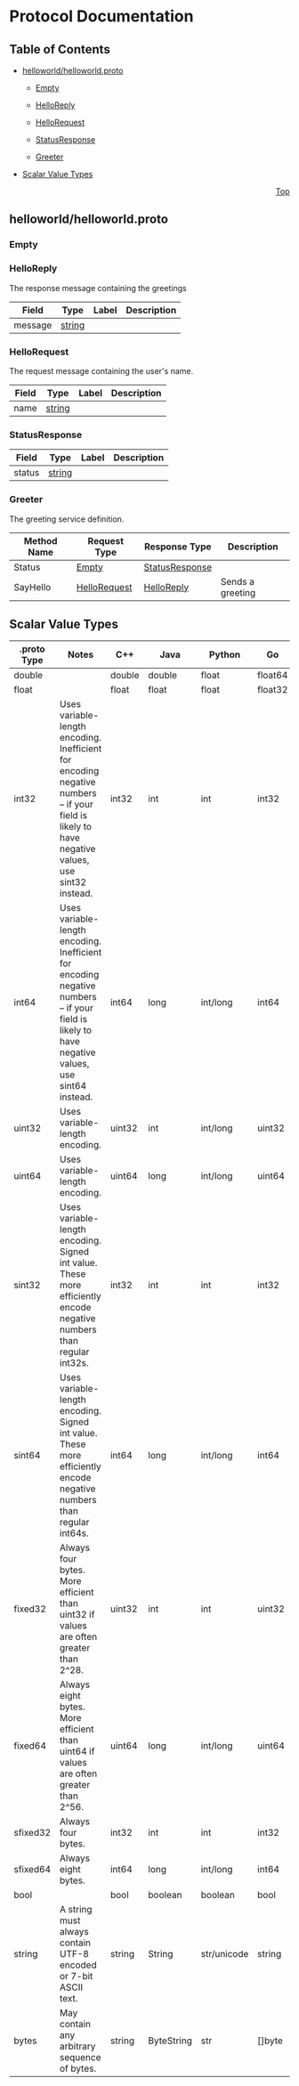 # Protocol Documentation
<a name="top"></a>

## Table of Contents

- [helloworld/helloworld.proto](#helloworld_helloworld-proto)
    - [Empty](#helloworld-Empty)
    - [HelloReply](#helloworld-HelloReply)
    - [HelloRequest](#helloworld-HelloRequest)
    - [StatusResponse](#helloworld-StatusResponse)
  
    - [Greeter](#helloworld-Greeter)
  
- [Scalar Value Types](#scalar-value-types)



<a name="helloworld_helloworld-proto"></a>
<p align="right"><a href="#top">Top</a></p>

## helloworld/helloworld.proto



<a name="helloworld-Empty"></a>

### Empty







<a name="helloworld-HelloReply"></a>

### HelloReply
The response message containing the greetings


| Field | Type | Label | Description |
| ----- | ---- | ----- | ----------- |
| message | [string](#string) |  |  |






<a name="helloworld-HelloRequest"></a>

### HelloRequest
The request message containing the user&#39;s name.


| Field | Type | Label | Description |
| ----- | ---- | ----- | ----------- |
| name | [string](#string) |  |  |






<a name="helloworld-StatusResponse"></a>

### StatusResponse



| Field | Type | Label | Description |
| ----- | ---- | ----- | ----------- |
| status | [string](#string) |  |  |





 

 

 


<a name="helloworld-Greeter"></a>

### Greeter
The greeting service definition.

| Method Name | Request Type | Response Type | Description |
| ----------- | ------------ | ------------- | ------------|
| Status | [Empty](#helloworld-Empty) | [StatusResponse](#helloworld-StatusResponse) |  |
| SayHello | [HelloRequest](#helloworld-HelloRequest) | [HelloReply](#helloworld-HelloReply) | Sends a greeting |

 



## Scalar Value Types

| .proto Type | Notes | C++ | Java | Python | Go | C# | PHP | Ruby |
| ----------- | ----- | --- | ---- | ------ | -- | -- | --- | ---- |
| <a name="double" /> double |  | double | double | float | float64 | double | float | Float |
| <a name="float" /> float |  | float | float | float | float32 | float | float | Float |
| <a name="int32" /> int32 | Uses variable-length encoding. Inefficient for encoding negative numbers – if your field is likely to have negative values, use sint32 instead. | int32 | int | int | int32 | int | integer | Bignum or Fixnum (as required) |
| <a name="int64" /> int64 | Uses variable-length encoding. Inefficient for encoding negative numbers – if your field is likely to have negative values, use sint64 instead. | int64 | long | int/long | int64 | long | integer/string | Bignum |
| <a name="uint32" /> uint32 | Uses variable-length encoding. | uint32 | int | int/long | uint32 | uint | integer | Bignum or Fixnum (as required) |
| <a name="uint64" /> uint64 | Uses variable-length encoding. | uint64 | long | int/long | uint64 | ulong | integer/string | Bignum or Fixnum (as required) |
| <a name="sint32" /> sint32 | Uses variable-length encoding. Signed int value. These more efficiently encode negative numbers than regular int32s. | int32 | int | int | int32 | int | integer | Bignum or Fixnum (as required) |
| <a name="sint64" /> sint64 | Uses variable-length encoding. Signed int value. These more efficiently encode negative numbers than regular int64s. | int64 | long | int/long | int64 | long | integer/string | Bignum |
| <a name="fixed32" /> fixed32 | Always four bytes. More efficient than uint32 if values are often greater than 2^28. | uint32 | int | int | uint32 | uint | integer | Bignum or Fixnum (as required) |
| <a name="fixed64" /> fixed64 | Always eight bytes. More efficient than uint64 if values are often greater than 2^56. | uint64 | long | int/long | uint64 | ulong | integer/string | Bignum |
| <a name="sfixed32" /> sfixed32 | Always four bytes. | int32 | int | int | int32 | int | integer | Bignum or Fixnum (as required) |
| <a name="sfixed64" /> sfixed64 | Always eight bytes. | int64 | long | int/long | int64 | long | integer/string | Bignum |
| <a name="bool" /> bool |  | bool | boolean | boolean | bool | bool | boolean | TrueClass/FalseClass |
| <a name="string" /> string | A string must always contain UTF-8 encoded or 7-bit ASCII text. | string | String | str/unicode | string | string | string | String (UTF-8) |
| <a name="bytes" /> bytes | May contain any arbitrary sequence of bytes. | string | ByteString | str | []byte | ByteString | string | String (ASCII-8BIT) |

